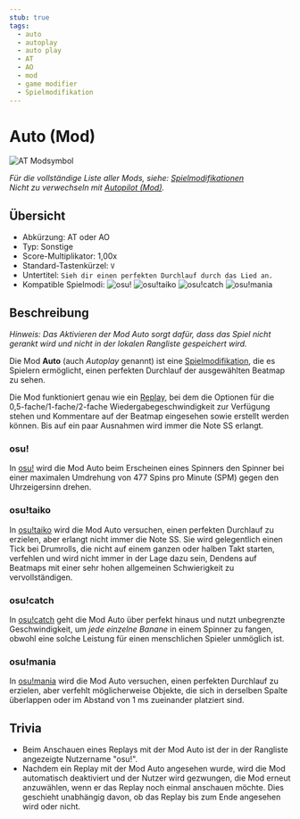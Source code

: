 ```yaml
---
stub: true
tags:
  - auto
  - autoplay
  - auto play
  - AT
  - AO
  - mod
  - game modifier
  - Spielmodifikation
---
```


# Auto (Mod)

![AT Modsymbol](/wiki/shared/mods/AT.png "Auto (AT) Modsymbol")

*Für die vollständige Liste aller Mods, siehe: [Spielmodifikationen](/wiki/Game_modifier)*\
*Nicht zu verwechseln mit [Autopilot (Mod)](/wiki/Game_modifier/Autopilot).*

## Übersicht

- Abkürzung: AT oder AO
- Typ: Sonstige
- Score-Multiplikator: 1,00x
- Standard-Tastenkürzel: `V`
- Untertitel: `Sieh dir einen perfekten Durchlauf durch das Lied an.`
- Kompatible Spielmodi: ![][osu!] ![][osu!taiko] ![][osu!catch] ![][osu!mania]

## Beschreibung

*Hinweis: Das Aktivieren der Mod Auto sorgt dafür, dass das Spiel nicht gerankt wird und nicht in der lokalen Rangliste gespeichert wird.*

Die Mod **Auto** (auch *Autoplay* genannt) ist eine [Spielmodifikation](/wiki/Game_modifier), die es Spielern ermöglicht, einen perfekten Durchlauf der ausgewählten Beatmap zu sehen.

Die Mod funktioniert genau wie ein [Replay](/wiki/Gameplay/Replay), bei dem die Optionen für die 0,5-fache/1-fache/2-fache Wiedergabegeschwindigkeit zur Verfügung stehen und Kommentare auf der Beatmap eingesehen sowie erstellt werden können. Bis auf ein paar Ausnahmen wird immer die Note SS erlangt.

### osu!

In [osu!](/wiki/Game_mode/osu!) wird die Mod Auto beim Erscheinen eines Spinners den Spinner bei einer maximalen Umdrehung von 477 Spins pro Minute (SPM) gegen den Uhrzeigersinn drehen.

### osu!taiko

In [osu!taiko](/wiki/Game_mode/osu!taiko) wird die Mod Auto versuchen, einen perfekten Durchlauf zu erzielen, aber erlangt nicht immer die Note SS. Sie wird gelegentlich einen Tick bei Drumrolls, die nicht auf einem ganzen oder halben Takt starten, verfehlen und wird nicht immer in der Lage dazu sein, Dendens auf Beatmaps mit einer sehr hohen allgemeinen Schwierigkeit zu vervollständigen.

### osu!catch

In [osu!catch](/wiki/Game_mode/osu!catch) geht die Mod Auto über perfekt hinaus und nutzt unbegrenzte Geschwindigkeit, um *jede einzelne Banane* in einem Spinner zu fangen, obwohl eine solche Leistung für einen menschlichen Spieler unmöglich ist.

### osu!mania

In [osu!mania](/wiki/Game_mode/osu!mania) wird die Mod Auto versuchen, einen perfekten Durchlauf zu erzielen, aber verfehlt möglicherweise Objekte, die sich in derselben Spalte überlappen oder im Abstand von 1 ms zueinander platziert sind.

## Trivia

- Beim Anschauen eines Replays mit der Mod Auto ist der in der Rangliste angezeigte Nutzername "osu!".
- Nachdem ein Replay mit der Mod Auto angesehen wurde, wird die Mod automatisch deaktiviert und der Nutzer wird gezwungen, die Mod erneut anzuwählen, wenn er das Replay noch einmal anschauen möchte. Dies geschieht unabhängig davon, ob das Replay bis zum Ende angesehen wird oder nicht.

[osu!]: /wiki/shared/mode/osu.png "osu!"
[osu!taiko]: /wiki/shared/mode/taiko.png "osu!taiko"
[osu!catch]: /wiki/shared/mode/catch.png "osu!catch"
[osu!mania]: /wiki/shared/mode/mania.png "osu!mania"
